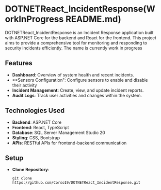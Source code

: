 # DOTNETReact_IncidentResponse(WorkInProgress README.md)

DOTNETReact_IncidentResponse is an Incident Response application built with ASP.NET Core for the backend and React for the frontend. This project aims to provide a comprehensive tool for monitoring and responding to security incidents efficiently. The name is currently work in progress

## Features

- **Dashboard**: Overview of system health and recent incidents.
- **Sensors Configuration": Configure sensors to enable and disable their activity
- **Incident Management**: Create, view, and update incident reports.
- **Audit Logs**: Track user activities and changes within the system.

## Technologies Used

- **Backend**: ASP.NET Core
- **Frontend**: React, TypeScript
- **Database**: SQL Server Management Studio 20
- **Styling**: CSS, Bootstrap
- **APIs**: RESTful APIs for frontend-backend communication

## Setup

- **Clone Repository**:

  ```
  git clone https://github.com/Corso19/DOTNETReact_IncidentResponse.git
  ```

  

